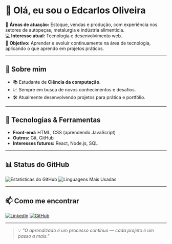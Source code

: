# 👋 Olá, eu sou o Edcarlos Oliveira

💼 **Áreas de atuação:** Estoque, vendas e produção, com experiência nos setores de autopeças, metalurgia e indústria alimentícia.  
💻 **Interesse atual:** Tecnologia e desenvolvimento web.  
🎯 **Objetivo:** Aprender e evoluir continuamente na área de tecnologia, aplicando o que aprendo em projetos práticos.  

---

## 🚀 Sobre mim
- 📚 Estudante de **Ciência da computação**.
- 📈 Sempre em busca de novos conhecimentos e desafios.
- 🛠 Atualmente desenvolvendo projetos para prática e portfólio.


---

## 📌 Tecnologias & Ferramentas
- **Front-end:** HTML, CSS (aprendendo JavaScript)
- **Outros:** Git, GitHub
- **Interesses futuros:** React, Node.js, SQL

---

## 📊 Status do GitHub
![Estatísticas do GitHub](https://github-readme-stats.vercel.app/api?username=edcarlosoli&show_icons=true&theme=dracula)
![Linguagens Mais Usadas](https://github-readme-stats.vercel.app/api/top-langs/?username=edcarlosoli&layout=compact&theme=dracula)

---

## 📫 Como me encontrar
[![LinkedIn](https://img.shields.io/badge/LinkedIn-0077B5?style=for-the-badge&logo=linkedin&logoColor=white)](www.linkedin.com/in/edcarlos-o-77a553102)
[![GitHub](https://img.shields.io/badge/GitHub-000?style=for-the-badge&logo=github&logoColor=white)](https://github.com/edcarlosoli)

---
> 💡 *"O aprendizado é um processo contínuo — cada projeto é um passo a mais."*
